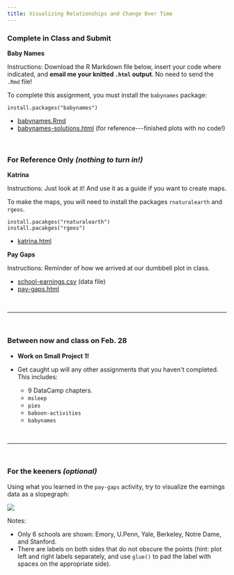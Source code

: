 ```yaml
---
title: Visualizing Relationships and Change Over Time
---
```


### Complete in Class and Submit

**Baby Names**

Instructions: Download the R Markdown file below, insert your code where indicated, and **email me your knitted `.html` output**. No need to send the `.Rmd` file!

To complete this assignment, you must install the `babynames` package:

```
install.packages("babynames")
```

- [<i class="fab fa-markdown fa-sm"></i> babynames.Rmd](/livecode/viz-relationships/babynames.Rmd)
- [<i class="fas fa-code fa-sm"></i> babynames-solutions.html](/livecode/viz-relationships/babynames-solutions.html) (for reference---finished plots with no code!)

<br>

### For Reference Only _(nothing to turn in!)_

**Katrina**

Instructions: Just look at it! And use it as a guide if you want to create maps.

To make the maps, you will need to install the packages `rnaturalearth` and `rgeos`.

```
install.pacakges("rnaturalearth")
install.pacakges("rgeos")
```

- [<i class="fas fa-code fa-sm"></i> katrina.html](/livecode/viz-relationships/katrina.html)

**Pay Gaps**

Instructions: Reminder of how we arrived at our dumbbell plot in class.

- [<i class="fas fa-file-csv"></i> school-earnings.csv](/livecode/viz-relationships/school-earnings.csv) (data file)
- [<i class="fas fa-code fa-sm"></i> pay-gaps.html](/livecode/viz-relationships/pay-gaps.html)


<br>
<hr>
<br>

### Between now and class on Feb. 28

- **Work on Small Project 1!**
- Get caught up will any other assignments that you haven't completed. This includes:

    - 9 DataCamp chapters.
    - `msleep`
    - `pies`
    - `baboon-activities`
    - `babynames`


<br>
<hr>
<br>

### For the keeners _(optional)_

Using what you learned in the `pay-gaps` activity, try to visualize the earnings data as a slopegraph:

![](/livecode/viz-relationships/pay-gaps-slopegraph.svg)

Notes:

- Only 6 schools are shown: Emory, U.Penn, Yale, Berkeley, Notre Dame, and Stanford.
- There are labels on both sides that do not obscure the points (hint: plot left and right labels separately, and use `glue()` to pad the label with spaces on the appropriate side).
